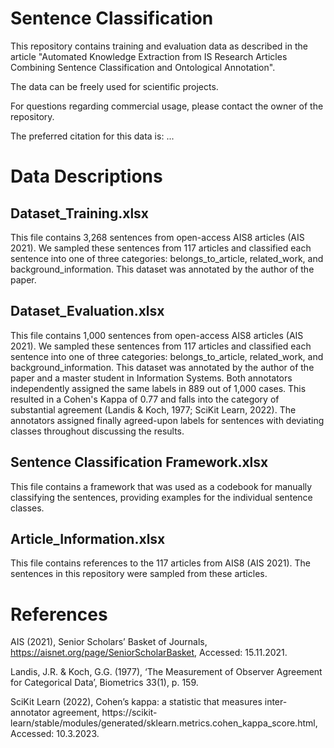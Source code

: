 # Sentence Classification

This repository contains training and evaluation data as described in the article "Automated Knowledge Extraction from IS Research Articles Combining Sentence Classification and Ontological Annotation".

The data can be freely used for scientific projects.

For questions regarding commercial usage, please contact the owner of the repository.

The preferred citation for this data is: ...

# Data Descriptions

## Dataset_Training.xlsx
This file contains 3,268 sentences from open-access AIS8 articles (AIS 2021). We sampled these sentences from 117 articles and classified each sentence into one of three categories: belongs_to_article, related_work, and background_information.
This dataset was annotated by the author of the paper.

## Dataset_Evaluation.xlsx
This file contains 1,000 sentences from open-access AIS8 articles (AIS 2021). We sampled these sentences from 117 articles and classified each sentence into one of three categories: belongs_to_article, related_work, and background_information.
This dataset was annotated by the author of the paper and a master student in Information Systems. 
Both annotators independently assigned the same labels in 889 out of 1,000 cases. This resulted in a Cohen's Kappa of 0.77 and falls into the category of substantial agreement (Landis & Koch, 1977; SciKit Learn, 2022). The annotators assigned finally agreed-upon labels for sentences with deviating classes throughout discussing the results.

## Sentence Classification Framework.xlsx
This file contains a framework that was used as a codebook for manually classifying the sentences, providing examples for the individual sentence classes.

## Article_Information.xlsx
This file contains references to the 117 articles from AIS8 (AIS 2021). The sentences in this repository were sampled from these articles.


# References

AIS (2021), Senior Scholars’ Basket of Journals, https://aisnet.org/page/SeniorScholarBasket, Accessed: 15.11.2021.

Landis, J.R. & Koch, G.G. (1977), ‘The Measurement of Observer Agreement for Categorical Data’, Biometrics 33(1), p. 159.

SciKit Learn (2022), Cohen’s kappa: a statistic that measures inter-annotator agreement, https://scikit-learn/stable/modules/generated/sklearn.metrics.cohen_kappa_score.html, Accessed: 10.3.2023.


